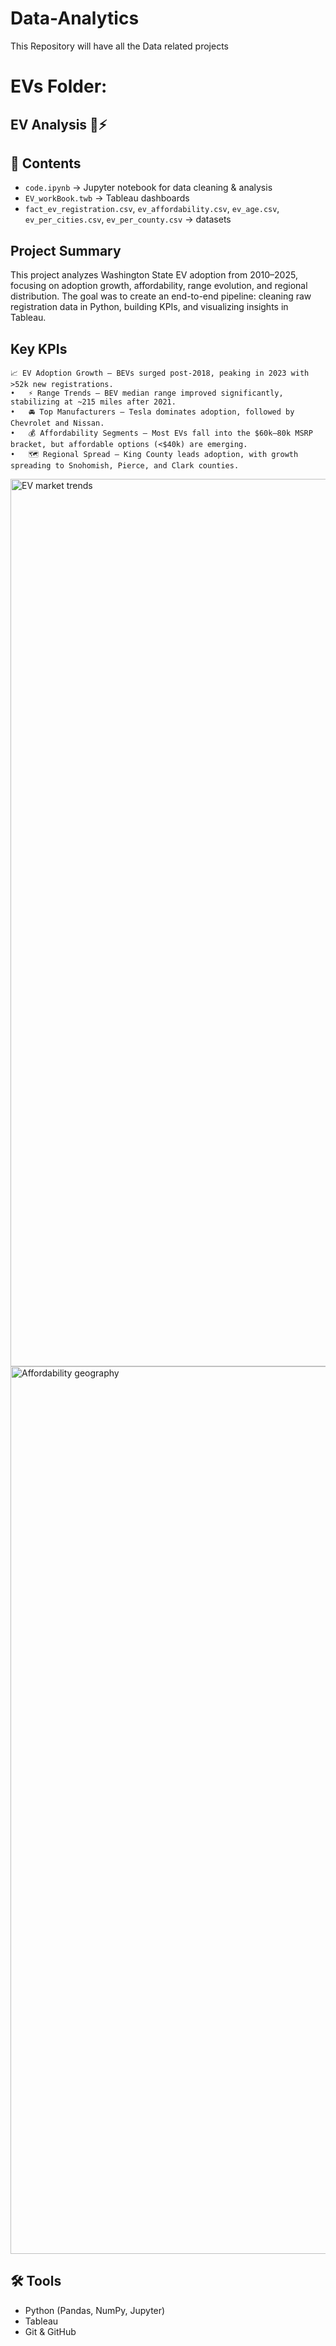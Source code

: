 # Data-Analytics
This Repository will have all the Data related projects



# EVs Folder: 
## EV Analysis 🚗⚡

## 📂 Contents
- `code.ipynb` → Jupyter notebook for data cleaning & analysis
- `EV_workBook.twb` → Tableau dashboards
- `fact_ev_registration.csv`, `ev_affordability.csv`, `ev_age.csv`, `ev_per_cities.csv`, `ev_per_county.csv` → datasets

## Project Summary
  This project analyzes Washington State EV adoption from 2010–2025, focusing on adoption growth, affordability, range evolution, and regional distribution.
  The goal was to create an end-to-end pipeline: cleaning raw registration data in Python,
  building KPIs, and visualizing insights in Tableau.

## Key KPIs
	📈 EV Adoption Growth – BEVs surged post-2018, peaking in 2023 with >52k new registrations.
	•	⚡ Range Trends – BEV median range improved significantly, stabilizing at ~215 miles after 2021.
	•	🚘 Top Manufacturers – Tesla dominates adoption, followed by Chevrolet and Nissan.
	•	💰 Affordability Segments – Most EVs fall into the $60k–80k MSRP bracket, but affordable options (<$40k) are emerging.
	•	🗺️ Regional Spread – King County leads adoption, with growth spreading to Snohomish, Pierce, and Clark counties.
<img width="2398" height="1420" alt="EV market trends" src="https://github.com/user-attachments/assets/76ba3c0f-e2e2-4d57-8a33-986547a2c96c" />

<img width="2398" height="1420" alt="Affordability   geography" src="https://github.com/user-attachments/assets/c7a31a85-e401-4060-bca5-be0ebbb3fd1b" />

## 🛠 Tools
- Python (Pandas, NumPy, Jupyter)
- Tableau
- Git & GitHub
